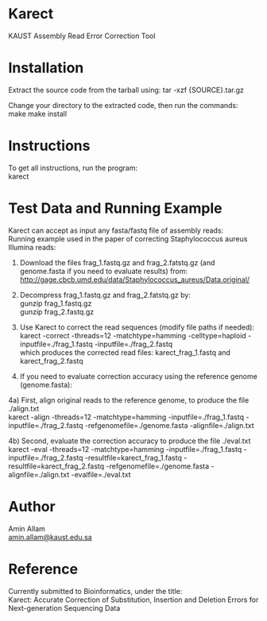 Karect
======

KAUST Assembly Read Error Correction Tool  

Installation
============

Extract the source code from the tarball using:
tar -xzf {SOURCE}.tar.gz
  
Change your directory to the extracted code, then run the commands:  
make
make install  

Instructions
============

To get all instructions, run the program:  
karect  

Test Data and Running Example
=============================

Karect can accept as input any fasta/fastq file of assembly reads:  
Running example used in the paper of correcting Staphylococcus aureus Illumina reads:  

1) Download the files frag_1.fastq.gz and frag_2.fatstq.gz (and genome.fasta if you need to evaluate results) from:  
http://gage.cbcb.umd.edu/data/Staphylococcus_aureus/Data.original/  

2) Decompress frag_1.fastq.gz and frag_2.fatstq.gz by:  
gunzip frag_1.fastq.gz  
gunzip frag_2.fastq.gz  

3) Use Karect to correct the read sequences (modify file paths if needed):  
karect -correct -threads=12 -matchtype=hamming -celltype=haploid -inputfile=./frag_1.fastq -inputfile=./frag_2.fastq  
which produces the corrected read files: karect_frag_1.fastq and karect_frag_2.fastq  

4) If you need to evaluate correction accuracy using the reference genome (genome.fasta):
  
4a) First, align original reads to the reference genome, to produce the file ./align.txt  
karect -align -threads=12 -matchtype=hamming -inputfile=./frag_1.fastq -inputfile=./frag_2.fastq -refgenomefile=./genome.fasta -alignfile=./align.txt
  
4b) Second, evaluate the correction accuracy to produce the file ./eval.txt  
karect -eval -threads=12 -matchtype=hamming -inputfile=./frag_1.fastq -inputfile=./frag_2.fastq -resultfile=karect_frag_1.fastq -resultfile=karect_frag_2.fastq -refgenomefile=./genome.fasta -alignfile=./align.txt -evalfile=./eval.txt  

Author
======

Amin Allam  
amin.allam@kaust.edu.sa  

Reference
=========

Currently submitted to Bioinformatics, under the title:  
Karect: Accurate Correction of Substitution, Insertion and Deletion Errors for Next-generation Sequencing Data  
